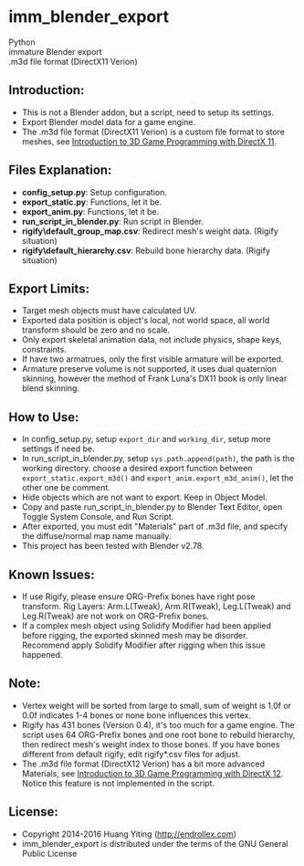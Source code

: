 imm_blender_export
==================
Python  
immature Blender export  
.m3d file format (DirectX11 Verion)

Introduction:
-------------
* This is not a Blender addon, but a script, need to setup its settings. 
* Export Blender model data for a game engine.
* The .m3d file format (DirectX11 Verion) is a custom file format to store meshes,
  see [Introduction to 3D Game Programming with DirectX 11](http://www.amazon.com/dp/1936420228/).

Files Explanation:
------------------
* **config_setup.py**: Setup configuration.
* **export_static.py**: Functions, let it be.
* **export_anim.py**: Functions, let it be.
* **run_script_in_blender.py**: Run script in Blender.
* **rigify\default_group_map.csv**: Redirect mesh's weight data. (Rigify situation)
* **rigify\default_hierarchy.csv**: Rebuild bone hierarchy data. (Rigify situation)

Export Limits:
--------------
* Target mesh objects must have calculated UV.
* Exported data position is object's local, not world space, all world transform should be zero and no scale.
* Only export skeletal animation data, not include physics, shape keys, constraints.
* If have two armatrues, only the first visible armature will be exported.
* Armature preserve volume is not supported, it uses dual quaternion skinning,
  however the method of Frank Luna's DX11 book is only linear blend skinning.

How to Use:
-----------
* In config_setup.py, setup `export_dir` and `working_dir`, setup more settings if need be.
* In run_script_in_blender.py, setup `sys.path.append(path)`, the path is the working directory.
  choose a desired export function between `export_static.export_m3d()` and `export_anim.export_m3d_anim()`,
  let the other one be comment.
* Hide objects which are not want to export. Keep in Object Model.
* Copy and paste run_script_in_blender.py to Blender Text Editor, open Toggle System Console, and Run Script.
* After exported, you must edit "Materials" part of .m3d file, and specify the diffuse/normal map name manually.
* This project has been tested with Blender v2.78.

Known Issues:
-------------
* If use Rigify, please ensure ORG-Prefix bones have right pose transform.
  Rig Layers: Arm.L(Tweak), Arm.R(Tweak), Leg.L(Tweak) and Leg.R(Tweak) are not work on ORG-Prefix bones.
* If a complex mesh object using Solidify Modifier had been applied before rigging, the exported skinned mesh may be disorder.
  Recommend apply Solidify Modifier after rigging when this issue happened.

Note:
-----
* Vertex weight will be sorted from large to small,
  sum of weight is 1.0f or 0.0f indicates 1-4 bones or none bone influences this vertex.
* Rigify has 431 bones (Version 0.4), it's too much for a game engine.
  The script uses 64 ORG-Prefix bones and one root bone to rebuild hierarchy,
  then redirect mesh's weight index to those bones.
  If you have bones different from default rigify, edit rigify\*.csv files for adjust.
* The .m3d file format (DirectX12 Verion) has a bit more advanced Materials,
  see [Introduction to 3D Game Programming with DirectX 12](http://www.amazon.com/dp/1942270062).
  Notice this feature is not implemented in the script.

License:
--------
* Copyright 2014-2016 Huang Yiting (http://endrollex.com)
* imm_blender_export is distributed under the terms of the GNU General Public License